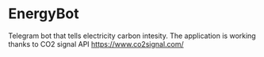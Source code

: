 # EnergyBot
Telegram bot that tells electricity carbon intesity.
The application is working thanks to CO2 signal API 
https://www.co2signal.com/
